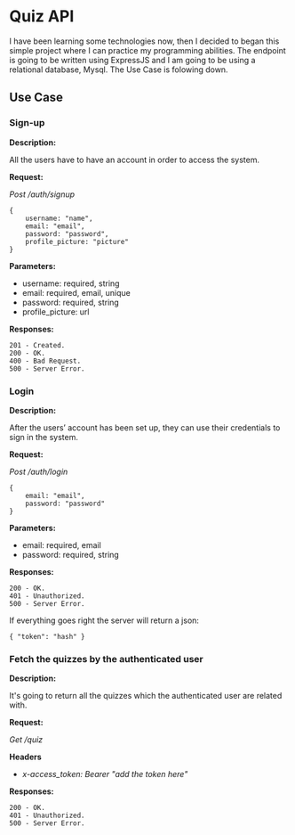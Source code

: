# Quiz API

I have been learning some technologies now, then I decided to began this simple project where I can practice my programming abilities. The endpoint is going to be written using ExpressJS and I am going to be using a relational database, Mysql. The Use Case is folowing down.

## Use Case

### Sign-up

__Description:__

All the users have to have an account in order to access the system. 

__Request:__

_Post /auth/signup_

    {
	    username: "name",
        email: "email",
		password: "password",
		profile_picture: "picture"
    }

__Parameters:__

+ username: required, string
+ email: required, email, unique
+ password: required, string
+ profile_picture: url
  
__Responses:__

    201 - Created.
	200 - OK.
	400 - Bad Request.
    500 - Server Error.

### Login

__Description:__

After the users’ account has been set up, they can use their credentials to sign in the system.

__Request:__

_Post /auth/login_

    {
        email: "email",
		password: "password"
    }

__Parameters:__

+ email: required, email
+ password: required, string

__Responses:__
    
    200 - OK.
	401 - Unauthorized.
    500 - Server Error.

If everything goes right the server will return a json:

    { "token": "hash" }

### Fetch the quizzes by the authenticated user

__Description:__

It's going to return all the quizzes which the authenticated user are related with.

__Request:__

_Get /quiz_

__Headers__

+ _x-access_token: Bearer "add the token here"_

__Responses:__
    
    200 - OK.
	401 - Unauthorized.
    500 - Server Error.
